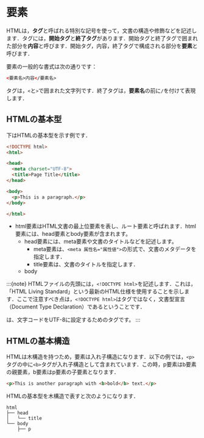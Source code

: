 # 要素

HTMLは，**タグ**と呼ばれる特別な記号を使って，文書の構造や修飾などを記述します．タグには，**開始タグ**と**終了タグ**があります．開始タグと終了タグで囲まれた部分を**内容**と呼びます．開始タグ，内容，終了タグで構成される部分を**要素**と呼びます．

要素の一般的な書式は次の通りです：

```html
<要素名>内容</要素名>
```

タグは，`<`と`>`で囲まれた文字列です．終了タグは，**要素名**の前に`/`を付けて表現します．

## HTMLの基本型

下はHTMLの基本型を示す例です．

```html
<!DOCTYPE html>
<html>

<head>
  <meta charset="UTF-8">
  <title>Page Title</title>
</head>

<body>
  <p>This is a paragraph.</p>
</body>

</html>
```

- html要素はHTML文書の最上位要素を表し、ルート要素と呼ばれます．html要素には、head要素とbody要素が含まれます。
  - head要素には、meta要素や文書のタイトルなどを記述します。
    - meta要素は、`<meta 属性名="属性値">`の形式で、文書のメタデータを指定します．
    - title要素は、文書のタイトルを指定します．
  - body

:::{note}
HTMLファイルの先頭には，`<!DOCTYPE html>`を記述します．これは，「HTML Living Standard」という最新のHTML仕様を使用することを示します．ここで注意すべき点は，`<!DOCTYPE html>`はタグではなく，文書型宣言（Document Type Declaration）であるということです．

<meta charset="UTF-8">は、文字コードをUTF-8に設定するためのタグです。
:::

## HTMLの基本構造

HTMLは木構造を持つため，要素は入れ子構造になります．以下の例では，`<p>`タグの中に`<b>`タグが入れ子構造として含まれています．この時，p要素はb要素の親要素，b要素はp要素の子要素となります．

```html
<p>This is another paragraph with <b>bold</b> text.</p>
```

HTMLの基本型を木構造で表すと次のようになります．

```
html
├── head
│   └── title
└── body
    ├── p
```